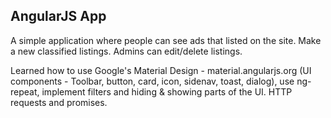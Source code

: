 ## AngularJS App ##

A simple application where people can see ads that listed on the site. Make a new classified listings. Admins can edit/delete listings.

Learned how to use Google's Material Design - material.angularjs.org (UI components - Toolbar, button, card, icon, sidenav, toast, dialog), use ng-repeat, implement filters and hiding & showing parts of the UI. HTTP requests and promises.